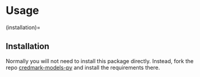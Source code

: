 # Usage

(installation)=

## Installation

Normally you will not need to install this package directly.
Instead, fork the repo [credmark-models-py](https://github.com/credmark/credmark-models-py>) and install the requirements there.
